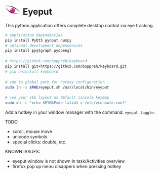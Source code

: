 # <img src="./eyeput.png" alt="drawing" width="50"/> Eyeput

This python application offers complete desktop control via eye tracking.

```sh
# application dependencies
pip install PyQt5 pynput numpy
# optional development dependencies
pip install pyqtgraph pyopengl

# https://github.com/boppreh/keyboard
pip install git+https://github.com/boppreh/keyboard.git
# pip uninstall keyboard

# add to global path for hotkey configuration
sudo ln -s $PWD/eyeput.sh /usr/local/bin/eyeput

# use your xkb layout as default console keymap
sudo sh -c "echo KEYMAP=de-latin1 > /etc/vconsole.conf"
```

Add a hotkey in your window manager with the command: `eyeput toggle`.

TODO

- scroll, mouse move
- unicode symbols
- special clicks: double, etc.

KNOWN ISSUES:

- eyeput window is not shown in task/Activities overview
- firefox pop up menu disappers when pressing hotkey
